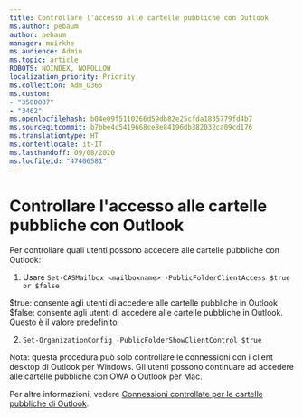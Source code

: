 ```yaml
---
title: Controllare l'accesso alle cartelle pubbliche con Outlook
ms.author: pebaum
author: pebaum
manager: mnirkhe
ms.audience: Admin
ms.topic: article
ROBOTS: NOINDEX, NOFOLLOW
localization_priority: Priority
ms.collection: Adm_O365
ms.custom:
- "3500007"
- "3462"
ms.openlocfilehash: b04e09f5110266d59db82e25cfda1835779fd4b7
ms.sourcegitcommit: b7bbe4c5419668ce8e84196db382032ca09cd176
ms.translationtype: HT
ms.contentlocale: it-IT
ms.lasthandoff: 09/08/2020
ms.locfileid: "47406581"
---
```

# <a name="control-access-to-public-folders-using-outlook"></a>Controllare l'accesso alle cartelle pubbliche con Outlook

Per controllare quali utenti possono accedere alle cartelle pubbliche con Outlook:

1. Usare `Set-CASMailbox <mailboxname> -PublicFolderClientAccess $true or $false`

$true: consente agli utenti di accedere alle cartelle pubbliche in Outlook  
$false: consente agli utenti di accedere alle cartelle pubbliche in Outlook.  Questo è il valore predefinito.  

2. `Set-OrganizationConfig -PublicFolderShowClientControl $true`

Nota: questa procedura può solo controllare le connessioni con i client desktop di Outlook per Windows. Gli utenti possono continuare ad accedere alle cartelle pubbliche con OWA o Outlook per Mac.

Per altre informazioni, vedere [Connessioni controllate per le cartelle pubbliche di Outlook](https://aka.ms/controlpf).
